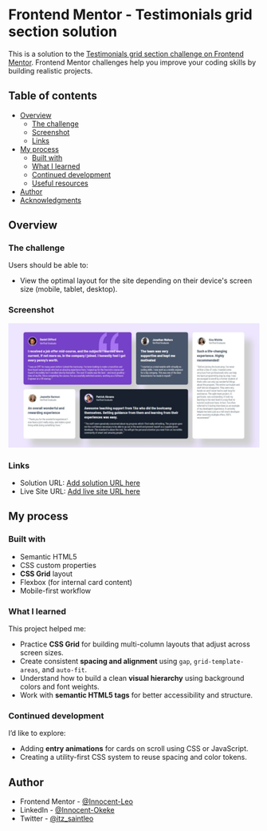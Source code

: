 # Frontend Mentor - Testimonials grid section solution

This is a solution to the [Testimonials grid section challenge on Frontend Mentor](https://www.frontendmentor.io/challenges/testimonials-grid-section-Nnw6J7Un7). Frontend Mentor challenges help you improve your coding skills by building realistic projects.

## Table of contents

- [Overview](#overview)
  - [The challenge](#the-challenge)
  - [Screenshot](#screenshot)
  - [Links](#links)
- [My process](#my-process)
  - [Built with](#built-with)
  - [What I learned](#what-i-learned)
  - [Continued development](#continued-development)
  - [Useful resources](#useful-resources)
- [Author](#author)
- [Acknowledgments](#acknowledgments)

## Overview

### The challenge

Users should be able to:

- View the optimal layout for the site depending on their device's screen size (mobile, tablet, desktop).

### Screenshot

![](./Screenshot.jpeg)

### Links

- Solution URL: [Add solution URL here](https://your-solution-url.com)
- Live Site URL: [Add live site URL here](https://your-live-site-url.com)

## My process

### Built with

- Semantic HTML5
- CSS custom properties
- **CSS Grid** layout
- Flexbox (for internal card content)
- Mobile-first workflow

### What I learned

This project helped me:

- Practice **CSS Grid** for building multi-column layouts that adjust across screen sizes.
- Create consistent **spacing and alignment** using `gap`, `grid-template-areas`, and `auto-fit`.
- Understand how to build a clean **visual hierarchy** using background colors and font weights.
- Work with **semantic HTML5 tags** for better accessibility and structure.

### Continued development

I’d like to explore:

- Adding **entry animations** for cards on scroll using CSS or JavaScript.
- Creating a utility-first CSS system to reuse spacing and color tokens.

## Author

- Frontend Mentor - [@Innocent-Leo](https://www.frontendmentor.io/profile/Innocent-Leo)
- LinkedIn - [@Innocent-Okeke](https://www.linkedin.com/in/innocentokeke)
- Twitter - [@itz_saintleo](https://www.twitter.com/itz_saintleo)
